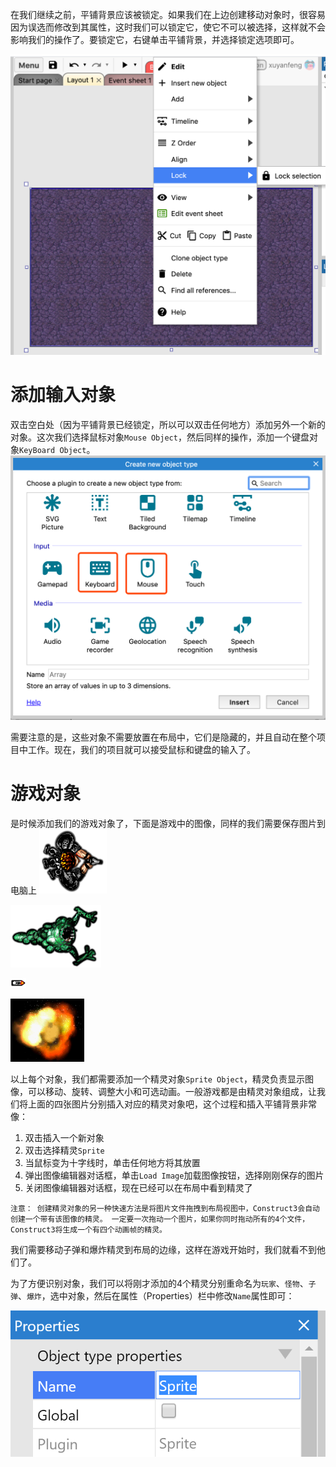 在我们继续之前，平铺背景应该被锁定。如果我们在上边创建移动对象时，很容易因为误选而修改到其属性，这时我们可以锁定它，使它不可以被选择，这样就不会影响我们的操作了。要锁定它，右键单击平铺背景，并选择锁定选项即可。

![](object/9bdd86bd.png)

# 添加输入对象
双击空白处（因为平铺背景已经锁定，所以可以双击任何地方）添加另外一个新的对象。这次我们选择鼠标对象`Mouse Object`，然后同样的操作，添加一个键盘对象`KeyBoard Object`。
![](object/0105f221.png)

需要注意的是，这些对象不需要放置在布局中，它们是隐藏的，并且自动在整个项目中工作。现在，我们的项目就可以接受鼠标和键盘的输入了。

# 游戏对象

是时候添加我们的游戏对象了，下面是游戏中的图像，同样的我们需要保存图片到电脑上
![玩家](object/a8a6bdc6.png)

![怪物](object/8b2e108a.png)

![子弹](object/faaa22ea.png)

![爆炸](object/912dc068.png)

以上每个对象，我们都需要添加一个精灵对象`Sprite Object`，精灵负责显示图像，可以移动、旋转、调整大小和可选动画。一般游戏都是由精灵对象组成，让我们将上面的四张图片分别插入对应的精灵对象吧，这个过程和插入平铺背景非常像：
1. 双击插入一个新对象
2. 双击选择精灵`Sprite`
3. 当鼠标变为十字线时，单击任何地方将其放置
4. 弹出图像编辑器对话框，单击`Load Image`加载图像按钮，选择刚刚保存的图片
5. 关闭图像编辑器对话框，现在已经可以在布局中看到精灵了

`注意： 创建精灵对象的另一种快速方法是将图片文件拖拽到布局视图中，Construct3会自动创建一个带有该图像的精灵。 一定要一次拖动一个图片，如果你同时拖动所有的4个文件，Construct3将生成一个有四个动画帧的精灵。`

我们需要移动子弹和爆炸精灵到布局的边缘，这样在游戏开始时，我们就看不到他们了。

为了方便识别对象，我们可以将刚才添加的4个精灵分别重命名为`玩家`、`怪物`、`子弹`、`爆炸`，选中对象，然后在属性（Properties）栏中修改`Name`属性即可：

![](object/1d063339.png)
